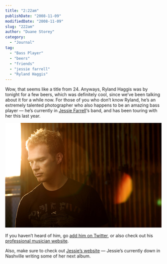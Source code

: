 ```yaml
---
title: "2:22am"
publishDate: "2008-11-09"
modifiedDate: "2008-11-09"
slug: "222am"
author: "Duane Storey"
category:
  - "Journal"
tag:
  - "Bass Player"
  - "beers"
  - "friends"
  - "jessie farrell"
  - "Ryland Haggis"
---
```


Wow, that seems like a title from 24. Anyways, Ryland Haggis was by tonight for a few beers, which was definitely cool, since we’ve been talking about it for a while now. For those of you who don’t know Ryland, he’s an extremely talented photographer who also happens to be an amazing bass player — he’s currently in [Jessie Farrell](http://www.jessiefarrell.com)‘s band, and has been touring with her this last year.

![Ryland Haggis](_images/222am-1.jpg)

If you haven’t heard of him, go [add him on Twitter](http://twitter.com/rylandh), or also check out his [professional musician website](http://www.rylandhaggis.com).

Also, make sure to check out [Jessie’s website](http://www.jessiefarrell.com) — Jessie’s currently down in Nashville writing some of her next album.